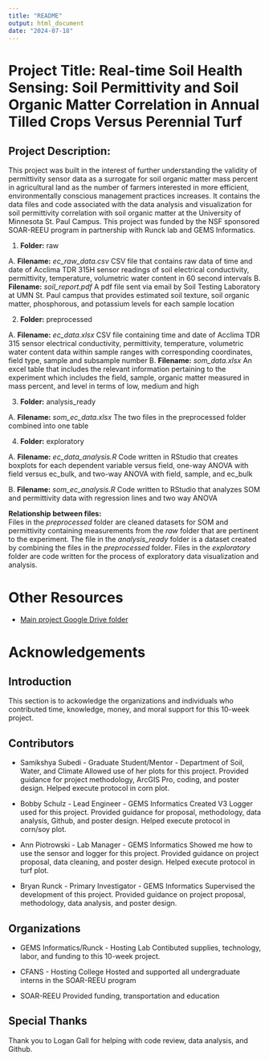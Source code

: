 ```yaml
---
title: "README"
output: html_document
date: "2024-07-18"
---
```

# **Project Title:** Real-time Soil Health Sensing: Soil Permittivity and Soil Organic Matter Correlation in Annual Tilled Crops Versus Perennial Turf


## **Project Description:** 
This project was built in the interest of further understanding the validity of permittivity sensor data as a surrogate for soil organic matter mass percent in agricultural land as the number of farmers interested in more efficient, environmentally conscious management practices increases. It contains the data files and code associated with the data analysis and visualization for soil permittivity correlation with soil organic matter at the University of Minnesota St. Paul Campus. This project was funded by the NSF sponsored SOAR-REEU program in partnership with Runck lab and GEMS Informatics. 

1. **Folder:** raw

  A. **Filename:** *ec_raw_data.csv*
  	CSV file that contains raw data of time and date of Acclima TDR 315H sensor readings of soil electrical conductivity, permittivity, temperature, volumetric water content in 60 second intervals 
  B. **Filename:** *soil_report.pdf*
  	A pdf file sent via email by Soil Testing Laboratory at UMN St. Paul campus that provides estimated soil texture, soil organic matter, phosphorous, and potassium levels for each sample location
      
2. **Folder:** preprocessed

  A. **Filename:** *ec_data.xlsx*
  	CSV file containing time and date of Acclima TDR 315 sensor electrical conductivity, permittivity, temperature, volumetric water content data within sample ranges with corresponding coordinates, field type, sample and subsample number
  B. **Filename:** *som_data.xlsx*
  	An excel table that includes the relevant information pertaining to the experiment which includes the field, sample, organic matter measured in mass percent, and level in terms of low, medium and high

3. **Folder:** analysis_ready

  A. **Filename:** *som_ec_data.xlsx*
  	The two files in the preprocessed folder combined into one table

4. **Folder:** exploratory
    
  A. **Filename:** *ec_data_analysis.R*
  	Code written in RStudio that creates boxplots for each dependent variable versus field, one-way ANOVA with field versus ec_bulk, and two-way ANOVA with field, sample, and ec_bulk
      
  B. **Filename:** *som_ec_analysis.R*
  	Code written to RStudio that analyzes SOM and permittivity data with regression lines and two way ANOVA
    
**Relationship between files:**        
Files in the *preprocessed* folder are cleaned datasets for SOM and permittivity containing measurements from the *raw* folder that are pertinent to the experiment. The file in the *analysis_ready* folder is a dataset created by combining the files in the *preprocessed* folder. Files in the *exploratory* folder are code written for the process of exploratory data visualization and analysis.   

# Other Resources
- [Main project Google Drive folder](https://drive.google.com/drive/folders/1-ZpFsM2tPaxNaNnNS-6vKggXL9pEBzZs)

# Acknowledgements
## **Introduction**
This section is to ackowledge the organizations and individuals who contributed time, knowledge, money, and moral support for this 10-week project. 

## **Contributors**
* Samikshya Subedi - Graduate Student/Mentor - Department of Soil, Water, and Climate
  Allowed use of her plots for this project. Provided guidance for project methodology, ArcGIS Pro, coding, and poster design. Helped execute protocol in corn plot.

* Bobby Schulz - Lead Engineer - GEMS Informatics
   Created V3 Logger used for this project. Provided guidance for proposal, methodology, data analysis, Github, and poster design. Helped execute protocol in corn/soy plot.

* Ann Piotrowski - Lab Manager - GEMS Informatics
  Showed me how to use the sensor and logger for this project. Provided guidance on project proposal, data cleaning, and poster design. Helped execute protocol in turf plot.

* Bryan Runck - Primary Investigator - GEMS Informatics
  Supervised the development of this project. Provided guidance on project proposal, methodology, data analysis, and poster design.

## **Organizations**
* GEMS Informatics/Runck - Hosting Lab
  Contibuted supplies, technology, labor, and funding to this 10-week project.

* CFANS - Hosting College
  Hosted and supported all undergraduate interns in the SOAR-REEU program

* SOAR-REEU
  Provided funding, transportation and education

## **Special Thanks**
Thank you to Logan Gall for helping with code review, data analysis, and Github. 
  
  

   

